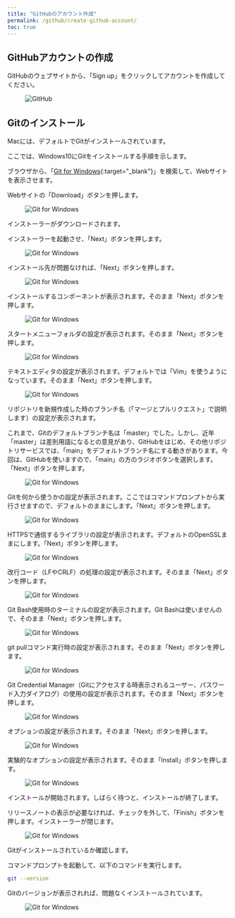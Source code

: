 ```yaml
---
title: "GitHubのアカウント作成"
permalink: /github/create-github-account/
toc: true
---
```

## GitHubアカウントの作成

GitHubのウェブサイトから、「Sign up」をクリックしてアカウントを作成してください。

<figure>
  <img src="{{ '/assets/images/github/02/github-website.png' | relative_url }}" alt="GitHub" class="img_border">
</figure>

## Gitのインストール

Macには、デフォルトでGitがインストールされています。

ここでは、Windows10にGitをインストールする手順を示します。

ブラウザから、「[Git for Windows](https://gitforwindows.org/){:target="_blank"}」を検索して、Webサイトを表示させます。

Webサイトの「Download」ボタンを押します。

<figure>
  <img src="{{ '/assets/images/github/02/git-for-windows.png' | relative_url }}" alt="Git for Windows" class="img_border">
</figure>

インストーラーがダウンロードされます。

インストーラーを起動させ、「Next」ボタンを押します。

<figure>
  <img src="{{ '/assets/images/github/02/git-installer1.png' | relative_url }}" alt="Git for Windows" class="img_border">
</figure>

インストール先が問題なければ、「Next」ボタンを押します。

<figure>
  <img src="{{ '/assets/images/github/02/git-installer2.png' | relative_url }}" alt="Git for Windows" class="img_border">
</figure>

インストールするコンポーネントが表示されます。そのまま「Next」ボタンを押します。

<figure>
  <img src="{{ '/assets/images/github/02/git-installer3.png' | relative_url }}" alt="Git for Windows" class="img_border">
</figure>

スタートメニューフォルダの設定が表示されます。そのまま「Next」ボタンを押します。

<figure>
  <img src="{{ '/assets/images/github/02/git-installer4.png' | relative_url }}" alt="Git for Windows" class="img_border">
</figure>

テキストエディタの設定が表示されます。デフォルトでは「Vim」を使うようになっています。そのまま「Next」ボタンを押します。

<figure>
  <img src="{{ '/assets/images/github/02/git-installer5.png' | relative_url }}" alt="Git for Windows" class="img_border">
</figure>

リポジトリを新規作成した時のブランチ名（「マージとプルリクエスト」で説明します）の設定が表示されます。

これまで、Gitのデフォルトブランチ名は「master」でした。しかし、近年「master」は差別用語になるとの意見があり、GitHubをはじめ、その他リポジトリサービスでは、「main」をデフォルトブランチ名にする動きがあります。今回は、GitHubを使いますので、「main」の方のラジオボタンを選択します。「Next」ボタンを押します。

<figure>
  <img src="{{ '/assets/images/github/02/git-installer6.png' | relative_url }}" alt="Git for Windows" class="img_border">
</figure>

Gitを何から使うかの設定が表示されます。ここではコマンドプロンプトから実行させますので、デフォルトのままにします。「Next」ボタンを押します。

<figure>
  <img src="{{ '/assets/images/github/02/git-installer7.png' | relative_url }}" alt="Git for Windows" class="img_border">
</figure>

HTTPSで通信するライブラリの設定が表示されます。デフォルトのOpenSSLままにします。「Next」ボタンを押します。

<figure>
  <img src="{{ '/assets/images/github/02/git-installer8.png' | relative_url }}" alt="Git for Windows" class="img_border">
</figure>

改行コード（LFやCRLF）の処理の設定が表示されます。そのまま「Next」ボタンを押します。

<figure>
  <img src="{{ '/assets/images/github/02/git-installer9.png' | relative_url }}" alt="Git for Windows" class="img_border">
</figure>

Git Bash使用時のターミナルの設定が表示されます。Git Bashは使いませんので、そのまま「Next」ボタンを押します。

<figure>
  <img src="{{ '/assets/images/github/02/git-installer10.png' | relative_url }}" alt="Git for Windows" class="img_border">
</figure>

git pullコマンド実行時の設定が表示されます。そのまま「Next」ボタンを押します。

<figure>
  <img src="{{ '/assets/images/github/02/git-installer11.png' | relative_url }}" alt="Git for Windows" class="img_border">
</figure>

Git Credential Manager（Gitにアクセスする時表示されるユーザー、パスワード入力ダイアログ）の使用の設定が表示されます。そのまま「Next」ボタンを押します。

<figure>
  <img src="{{ '/assets/images/github/02/git-installer12.png' | relative_url }}" alt="Git for Windows" class="img_border">
</figure>

オプションの設定が表示されます。そのまま「Next」ボタンを押します。

<figure>
  <img src="{{ '/assets/images/github/02/git-installer13.png' | relative_url }}" alt="Git for Windows" class="img_border">
</figure>

実験的なオプションの設定が表示されます。そのまま「Install」ボタンを押します。

<figure>
  <img src="{{ '/assets/images/github/02/git-installer14.png' | relative_url }}" alt="Git for Windows" class="img_border">
</figure>

インストールが開始されます。しばらく待つと、インストールが終了します。

リリースノートの表示が必要なければ、チェックを外して、「Finish」ボタンを押します。インストーラーが閉じます。

<figure>
  <img src="{{ '/assets/images/github/02/git-installer15.png' | relative_url }}" alt="Git for Windows" class="img_border">
</figure>

Gitがインストールされているか確認します。

コマンドプロンプトを起動して、以下のコマンドを実行します。

```bash
git --version
```

Gitのバージョンが表示されれば、問題なくインストールされています。

<figure>
  <img src="{{ '/assets/images/github/02/git-install-check.png' | relative_url }}" alt="Git for Windows" class="img_border">
</figure>
